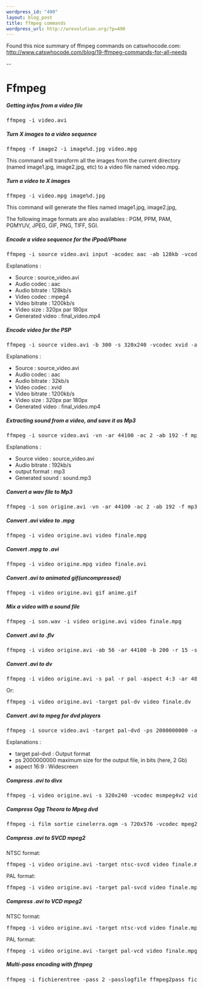 ```yaml
--- 
wordpress_id: "490"
layout: blog_post
title: ffmpeg commands
wordpress_url: http://wrevolution.org/?p=490
---
```

Found this nice summary of ffmpeg commands on catswhocode.com:
<a href="http://www.catswhocode.com/blog/19-ffmpeg-commands-for-all-needs"> http://www.catswhocode.com/blog/19-ffmpeg-commands-for-all-needs</a>

--
# Ffmpeg
<h5>Getting infos from a video file</h5>
<pre>ffmpeg -i video.avi</pre>
<h5>Turn X images to a video sequence</h5>
<pre>ffmpeg -f image2 -i image%d.jpg video.mpg</pre>
This command will transform all the images from the current
directory (named image1.jpg, image2.jpg, etc) to a video file named
video.mpg.
<h5>Turn a video to X images</h5>
<pre>ffmpeg -i video.mpg image%d.jpg</pre>
This command will generate the files named image1.jpg, image2.jpg, 

The following image formats are also availables : PGM, PPM, PAM, PGMYUV, JPEG, GIF, PNG, TIFF, SGI.
<h5>Encode a video sequence for the iPpod/iPhone</h5>
<pre>ffmpeg -i source_video.avi input -acodec aac -ab 128kb -vcodec mpeg4 -b 1200kb -mbd 2 -flags +4mv+trell -aic 2 -cmp 2 -subcmp 2 -s 320x180 -title X final_video.mp4</pre>
Explanations :
<ul>
	<li>Source : source_video.avi</li>
	<li>Audio codec : aac</li>
	<li>Audio bitrate : 128kb/s</li>
	<li>Video codec : mpeg4</li>
	<li>Video bitrate : 1200kb/s</li>
	<li>Video size : 320px par 180px</li>
	<li>Generated video : final_video.mp4</li>
</ul>
<h5>Encode video for the PSP</h5>
<pre>ffmpeg -i source_video.avi -b 300 -s 320x240 -vcodec xvid -ab 32 -ar 24000 -acodec aac final_video.mp4</pre>
Explanations :
<ul>
	<li>Source : source_video.avi</li>
	<li>Audio codec : aac</li>
	<li>Audio bitrate : 32kb/s</li>
	<li>Video codec : xvid</li>
	<li>Video bitrate : 1200kb/s</li>
	<li>Video size : 320px par 180px</li>
	<li>Generated video : final_video.mp4</li>
</ul>
<h5>Extracting sound from a video, and save it as Mp3</h5>
<pre>ffmpeg -i source_video.avi -vn -ar 44100 -ac 2 -ab 192 -f mp3 sound.mp3</pre>
Explanations :
<ul>
	<li>Source video : source_video.avi</li>
	<li>Audio bitrate : 192kb/s</li>
	<li>output format : mp3</li>
	<li>Generated sound : sound.mp3</li>
</ul>
<h5>Convert a wav file to Mp3</h5>
<pre>ffmpeg -i son_origine.avi -vn -ar 44100 -ac 2 -ab 192 -f mp3 son_final.mp3</pre>
<h5>Convert .avi video to .mpg</h5>
<pre>ffmpeg -i video_origine.avi video_finale.mpg</pre>
<h5>Convert .mpg to .avi</h5>
<pre>ffmpeg -i video_origine.mpg video_finale.avi</pre>
<h5>Convert .avi to animated gif(uncompressed)</h5>
<pre>ffmpeg -i video_origine.avi gif_anime.gif</pre>
<h5>Mix a video with a sound file</h5>
<pre>ffmpeg -i son.wav -i video_origine.avi video_finale.mpg</pre>
<h5>Convert .avi to .flv</h5>
<pre>ffmpeg -i video_origine.avi -ab 56 -ar 44100 -b 200 -r 15 -s 320x240 -f flv video_finale.flv</pre>
<h5>Convert .avi to dv</h5>
<pre>ffmpeg -i video_origine.avi -s pal -r pal -aspect 4:3 -ar 48000 -ac 2 video_finale.dv</pre>
Or:
<pre>ffmpeg -i video_origine.avi -target pal-dv video_finale.dv</pre>
<h5>Convert .avi to mpeg for dvd players</h5>
<pre>ffmpeg -i source_video.avi -target pal-dvd -ps 2000000000 -aspect 16:9 finale_video.mpeg</pre>
Explanations :
<ul>
	<li>target pal-dvd : Output format</li>
	<li>ps 2000000000 maximum size for the output file, in bits (here, 2 Gb)</li>
	<li>aspect 16:9 : Widescreen</li>
</ul>
<h5>Compress .avi to divx</h5>
<pre>ffmpeg -i video_origine.avi -s 320x240 -vcodec msmpeg4v2 video_finale.avi</pre>
<h5>Compress Ogg Theora to Mpeg dvd</h5>
<pre>ffmpeg -i film_sortie_cinelerra.ogm -s 720x576 -vcodec mpeg2video -acodec mp3 film_termine.mpg</pre>
<h5>Compress .avi to SVCD mpeg2</h5>
NTSC format:
<pre>ffmpeg -i video_origine.avi -target ntsc-svcd video_finale.mpg</pre>
PAL format:
<pre>ffmpeg -i video_origine.avi -target pal-svcd video_finale.mpg</pre>
<h5>Compress .avi to VCD mpeg2</h5>
NTSC format:
<pre>ffmpeg -i video_origine.avi -target ntsc-vcd video_finale.mpg</pre>
PAL format:
<pre>ffmpeg -i video_origine.avi -target pal-vcd video_finale.mpg</pre>
<h5>Multi-pass encoding with ffmpeg</h5>
<pre>ffmpeg -i fichierentree -pass 2 -passlogfile ffmpeg2pass fichiersortie-2</pre>
